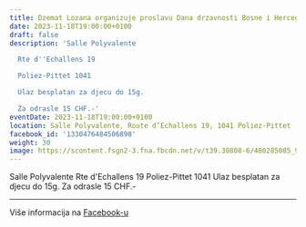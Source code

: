 ```yaml
---
title: Dzemat Lozana organizuje proslavu Dana drzavnosti Bosne i Hercegovine
date: 2023-11-18T19:00:00+0100
draft: false
description: 'Salle Polyvalente

  Rte d''Echallens 19

  Poliez-Pittet 1041

  Ulaz besplatan za djecu do 15g.

  Za odrasle 15 CHF.-'
eventDate: 2023-11-18T19:00:00+0100
location: Salle Polyvalente, Route d’Echallens 19, 1041 Poliez-Pittet
facebook_id: '1330476484506898'
weight: 30
image: https://scontent.fsgn2-3.fna.fbcdn.net/v/t39.30808-6/480285085_944333661160567_3277375841641556820_n.jpg?_nc_cat=107&ccb=1-7&_nc_sid=9e60e4&_nc_ohc=syVhBatwjb8Q7kNvwHz8XVc&_nc_oc=AdkTDf5XuzK02hsX8gO-oN3NXOwG9KZjyQzNaivpwstycDrpoGmewA5caUk4O-tEl9I&_nc_zt=23&_nc_ht=scontent.fsgn2-3.fna&edm=ABTKTjYEAAAA&_nc_gid=kjbubrAl9UbaR-dSjER6sA&_nc_tpa=Q5bMBQHbniadb66pOX1YqWeUPvxECqSexldhVw-gSIq7YwwbJpsYU5-jzNK2AmHmuOqz08mfNptvb_zX7g&oh=00_AfeeJr4u2N7Q18EMynR_4qa1la_ot53QHxnaiNVDFlgaMw&oe=6901FA1F
---
```


Salle Polyvalente
Rte d'Echallens 19
Poliez-Pittet 1041
Ulaz besplatan za djecu do 15g.
Za odrasle 15 CHF.-

---

Više informacija na [Facebook-u](https://facebook.com/events/1330476484506898)